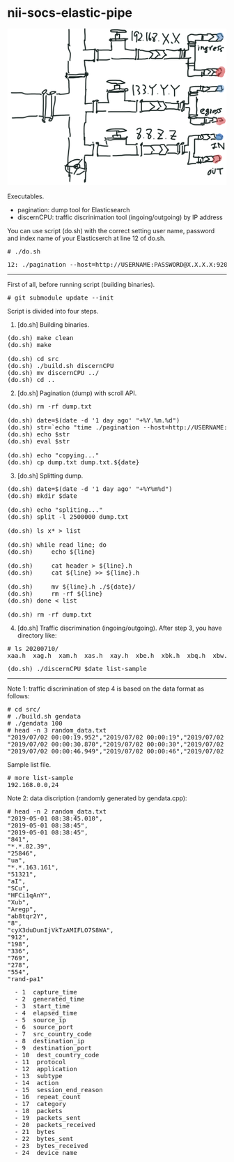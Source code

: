 # nii-socs-elastic-pipe

<img src="191429A7-F6BD-4463-98AF-5DF6583952C9.jpeg">

Executables.
<ul>
<li> pagination: dump tool for Elasticsearch<br>
<li> discernCPU: traffic discrinimation tool (ingoing/outgoing) by IP address<br>
</ul>

You can use script (do.sh) with the correct setting user name, password and index name of your Elasticserch at line 12 of do.sh.
<pre>
# ./do.sh
</pre>

<pre>
12: ./pagination --host=http://USERNAME:PASSWORD@X.X.X.X:9200 --index=INDEX_NAME_"${date}`
</pre>

<hr>

First of all, before running script (building binaries). 
<pre>
# git submodule update --init
</pre>

Script is divided into four steps.

1. [do.sh] Building binaries.

<pre>
(do.sh) make clean
(do.sh) make

(do.sh) cd src
(do.sh) ./build.sh discernCPU 
(do.sh) mv discernCPU ../
(do.sh) cd ..
</pre>

2. [do.sh] Pagination (dump) with scroll API. 

<pre>
(do.sh) rm -rf dump.txt

(do.sh) date=$(date -d '1 day ago' "+%Y.%m.%d")
(do.sh) str=`echo "time ./pagination --host=http://USERNAME:PASSWORD@X.X.X.X:9200 --index=INDEX_NAME_"${date}`
(do.sh) echo $str
(do.sh) eval $str

(do.sh) echo "copying..."
(do.sh) cp dump.txt dump.txt.${date}
</pre>

3. [do.sh] Splitting dump.

<pre>
(do.sh) date=$(date -d '1 day ago' "+%Y%m%d")
(do.sh) mkdir $date

(do.sh) echo "spliting..."
(do.sh) split -l 2500000 dump.txt 

(do.sh) ls x* > list

(do.sh) while read line; do
(do.sh)     echo ${line}

(do.sh)     cat header > ${line}.h
(do.sh)     cat ${line} >> ${line}.h

(do.sh)     mv ${line}.h ./${date}/
(do.sh)     rm -rf ${line}
(do.sh) done < list

(do.sh) rm -rf dump.txt
</pre>

4. [do.sh] Traffic discrimination (ingoing/outgoing).
After step 3, you have directory like: 

<pre>
# ls 20200710/                                                                                                                                                              
xaa.h  xag.h  xam.h  xas.h  xay.h  xbe.h  xbk.h  xbq.h  xbw.h  xcc.h  xci.h  xco.h  xcu.h  xda.h  xdg.h  
</pre>

<pre>
(do.sh) ./discernCPU $date list-sample
</pre>

<hr>

Note 1: traffic discrimination of step 4 is based on the data format as follows:

<pre>
# cd src/
# ./build.sh gendata                                                                                                                                                    
# ./gendata 100
# head -n 3 random_data.txt                                                                                                                                             
"2019/07/02 00:00:19.952","2019/07/02 00:00:19","2019/07/02 00:00:19","841","198.112.80.204","25846","om","205.183.30.17","51321","lT","kFS","XkruUfNU9","mcm","oKEFj","giiOkVuT","8","vwamZWK1vUtsMs2dXAjA2xRCuh","912","198","336","769","278","554","rand-pa1"
"2019/07/02 00:00:30.870","2019/07/02 00:00:30","2019/07/02 00:00:30","478","174.0.245.225","41214","Xc","41.157.209.123","23907","p9","q40","EwkU6WZvo","laf","fM6ZX","90MTO4d6","5","3jBdNEObCi9QT8EUQw0dKhNSaG","953","917","636","718","142","607","rand-pa1"
"2019/07/02 00:00:46.949","2019/07/02 00:00:46","2019/07/02 00:00:46","17","255.8.70.117","15918","bj","223.159.139.187","8994","9n","vUu","Ymp8d7N3u","Rqe","9XREA","g5TvA86Z","8","Km9NlKHruyoB4WDO4Nig2eEhaW","157","401","130","109","999","219","rand-pa1"
</pre>

Sample list file.
<pre>
# more list-sample 
192.168.0.0,24
</pre>

Note 2: data discription (randomly generated by gendata.cpp):

<pre>
# head -n 2 random_data.txt                                                        
"2019-05-01 08:38:45.010",
"2019-05-01 08:38:45",
"2019-05-01 08:38:45",
"841",
"*.*.82.39",
"25846",
"ua",
"*.*.163.161",
"51321",
"aI",
"SCu",
"HFCi1qAnY",
"Xub",
"Aregp",
"ab8tqr2Y",
"8",
"cyX3duDunIjVkTzAMIFLO7S8WA",
"912",
"198",
"336",
"769",
"278",
"554",
"rand-pa1"
</pre>

<pre>
  - 1  capture_time 
  - 2  generated_time
  - 3  start_time
  - 4  elapsed_time
  - 5  source_ip
  - 6  source_port
  - 7  src_country_code
  - 8  destination_ip
  - 9  destination_port
  - 10  dest_country_code
  - 11  protocol
  - 12  application
  - 13  subtype
  - 14  action
  - 15  session_end_reason
  - 16  repeat_count
  - 17  category
  - 18  packets
  - 19  packets_sent
  - 20  packets_received
  - 21  bytes
  - 22  bytes_sent
  - 23  bytes_received
  - 24  device_name
</pre>
